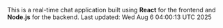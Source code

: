 This is a real-time chat application built using **React** for the frontend and **Node.js** for the backend.
Last updated: Wed Aug  6 04:00:13 UTC 2025
